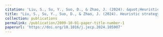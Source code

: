 ```yaml
---
citation: 'Liu, S., Su, Y., Suo, D., & Zhao, J. (2024). &quot;Heuristic strategy of intuitive statistical inferences in 7 - to 10 - year - old children.&quot; <i>Journal of Experimental Child Psychology</i>, 242, 105907. https://doi.org/10.1016/j.jecp.2024.105907'
title: "Liu, S., Su, Y., Suo, D., & Zhao, J. (2024). Heuristic strategy of intuitive statistical inferences in 7 - to 10 - year - old children. Journal of Experimental Child Psychology, 242, 105907. https://doi.org/10.1016/j.jecp.2024.105907"
collection: publications
permalink: /publication/2009-10-01-paper-title-number-1
paperurl: 'https://doi.org/10.1016/j.jecp.2024.105907'
---
```

